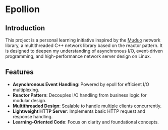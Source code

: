 # Epollion

## Introduction

This project is a personal learning initiative inspired by the [Muduo](https://github.com/chenshuo/muduo) network library, a multithreaded C++ network library based on the reactor pattern. It is designed to deepen my understanding of asynchronous I/O, event-driven programming, and high-performance network server design on Linux.

## Features

- **Asynchronous Event Handling**: Powered by epoll for efficient I/O multiplexing.
- **Reactor Pattern**: Decouples I/O handling from business logic for modular design.
- **Multithreaded Design**: Scalable to handle multiple clients concurrently.
- **Lightweight HTTP Server**: Implements basic HTTP request and response handling.
- **Learning-Oriented Code**: Focus on clarity and foundational concepts.